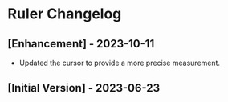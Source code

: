 # Ruler Changelog

## [Enhancement] - 2023-10-11

- Updated the cursor to provide a more precise measurement.

## [Initial Version] - 2023-06-23